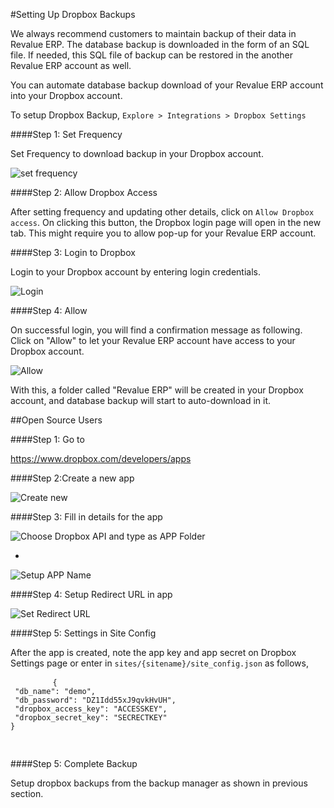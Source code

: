 #Setting Up Dropbox Backups

We always recommend customers to maintain backup of their data in Revalue ERP. The database backup is downloaded in the form of an SQL file. If needed, this SQL file of backup can be restored in the another Revalue ERP account as well.

You can automate database backup download of your Revalue ERP account into your Dropbox account.

To setup Dropbox Backup,
`Explore > Integrations > Dropbox Settings`

####Step 1: Set Frequency

Set Frequency to download backup in your Dropbox account.

<img class="screenshot" alt="set frequency" src="{{docs_base_url}}/assets/img/setup/integrations/setup-backup-frequency.png">

####Step 2: Allow Dropbox Access

After setting frequency and updating other details, click on `Allow Dropbox access`. On clicking this button, the Dropbox login page will open in the new tab. This might require you to allow pop-up for your Revalue ERP account.

####Step 3: Login to Dropbox

Login to your Dropbox account by entering login credentials.

<img class="screenshot" alt="Login" src="{{docs_base_url}}/assets/img/setup/integrations/dropbox-2.png">

####Step 4: Allow

On successful login, you will find a confirmation message as following. Click on "Allow" to let your Revalue ERP account have access to your Dropbox account.

<img class="screenshot" alt="Allow" src="{{docs_base_url}}/assets/img/setup/integrations/dropbox-3.png">

With this, a folder called "Revalue ERP" will be created in your Dropbox account, and database backup will start to auto-download in it.

##Open Source Users

####Step 1: Go to

<a href="https://www.dropbox.com/developers/apps" target="_blank" style="line-height: 1.42857143;">https://www.dropbox.com/developers/apps</a>

####Step 2:Create a new app

<img class="screenshot" alt="Create new" src="{{docs_base_url}}/assets/img/setup/integrations/dropbox-open-3.png">

####Step 3: Fill in details for the app

<img class="screenshot" alt="Choose Dropbox API and type as APP Folder" src="{{docs_base_url}}/assets/img/setup/integrations/dropbox-open-1.png">

-
<img class="screenshot" alt="Setup APP Name" src="{{docs_base_url}}/assets/img/setup/integrations/dropbox-open-2.png">

####Step  4: Setup Redirect URL in app

<img class="screenshot" alt="Set Redirect URL" src="{{docs_base_url}}/assets/img/setup/integrations/dropbox_redirect_uri.png">

####Step 5: Settings in Site Config

After the app is created, note the app key and app secret on Dropbox Settings page or enter in `sites/{sitename}/site_config.json` as follows,

<div>
	<pre>
		<code>{ 
 "db_name": "demo", 
 "db_password": "DZ1Idd55xJ9qvkHvUH", 
 "dropbox_access_key": "ACCESSKEY", 
 "dropbox_secret_key": "SECRECTKEY" 
} 		
		</code>
	</pre>
</div>

####Step 5: Complete Backup

Setup dropbox backups from the backup manager as shown in previous section.